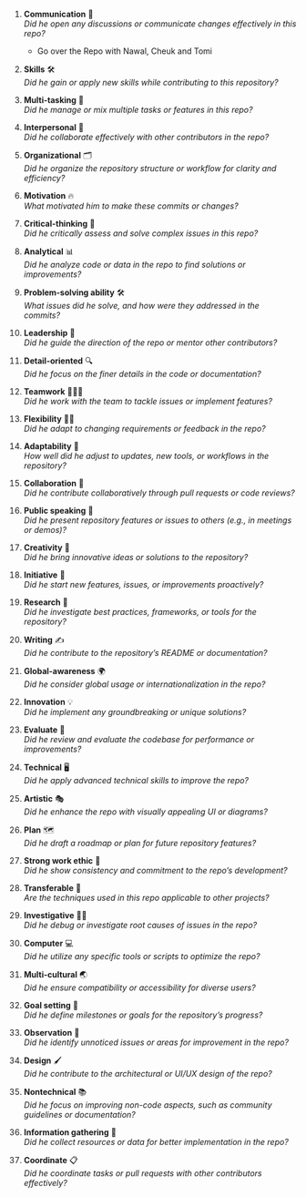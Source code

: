 1. **Communication** 📢  
   *Did he open any discussions or communicate changes effectively in this repo?*
   - Go over the Repo with Nawal, Cheuk and Tomi

3. **Skills** 🛠️  
   *Did he gain or apply new skills while contributing to this repository?*  

4. **Multi-tasking** 🔄  
   *Did he manage or mix multiple tasks or features in this repo?*  

5. **Interpersonal** 🤝  
   *Did he collaborate effectively with other contributors in the repo?*  

6. **Organizational** 🗂️  
   *Did he organize the repository structure or workflow for clarity and efficiency?*  

7. **Motivation** 🔥  
   *What motivated him to make these commits or changes?*  

8. **Critical-thinking** 🧠  
   *Did he critically assess and solve complex issues in this repo?*  

9. **Analytical** 📊  
   *Did he analyze code or data in the repo to find solutions or improvements?*  

10. **Problem-solving ability** 🛠️  
   *What issues did he solve, and how were they addressed in the commits?*  

11. **Leadership** 👑  
    *Did he guide the direction of the repo or mentor other contributors?*  

12. **Detail-oriented** 🔍  
    *Did he focus on the finer details in the code or documentation?*  

13. **Teamwork** 🧑‍🤝‍🧑  
    *Did he work with the team to tackle issues or implement features?*  

14. **Flexibility** 🤸‍♂️  
    *Did he adapt to changing requirements or feedback in the repo?*  

15. **Adaptability** 🌊  
    *How well did he adjust to updates, new tools, or workflows in the repository?*  

16. **Collaboration** 🤝  
    *Did he contribute collaboratively through pull requests or code reviews?*  

17. **Public speaking** 🎤  
    *Did he present repository features or issues to others (e.g., in meetings or demos)?*  

18. **Creativity** 🎨  
    *Did he bring innovative ideas or solutions to the repository?*  

19. **Initiative** 🚀  
    *Did he start new features, issues, or improvements proactively?*  

20. **Research** 🔬  
    *Did he investigate best practices, frameworks, or tools for the repository?*  

21. **Writing** ✍️  
    *Did he contribute to the repository’s README or documentation?*  

22. **Global-awareness** 🌍  
    *Did he consider global usage or internationalization in the repo?*  

23. **Innovation** 💡  
    *Did he implement any groundbreaking or unique solutions?*  

24. **Evaluate** 📝  
    *Did he review and evaluate the codebase for performance or improvements?*  

25. **Technical** 🖥️  
    *Did he apply advanced technical skills to improve the repo?*  

26. **Artistic** 🎭  
    *Did he enhance the repo with visually appealing UI or diagrams?*  

27. **Plan** 🗺️  
    *Did he draft a roadmap or plan for future repository features?*  

28. **Strong work ethic** 💪  
    *Did he show consistency and commitment to the repo’s development?*  

29. **Transferable** 🔄  
    *Are the techniques used in this repo applicable to other projects?*  

30. **Investigative** 🕵️‍♂️  
    *Did he debug or investigate root causes of issues in the repo?*  

31. **Computer** 💻  
    *Did he utilize any specific tools or scripts to optimize the repo?*  

32. **Multi-cultural** 🌏  
    *Did he ensure compatibility or accessibility for diverse users?*  

33. **Goal setting** 🎯  
    *Did he define milestones or goals for the repository’s progress?*  

34. **Observation** 👀  
    *Did he identify unnoticed issues or areas for improvement in the repo?*  

35. **Design** 🖌️  
    *Did he contribute to the architectural or UI/UX design of the repo?*  

36. **Nontechnical** 📚  
    *Did he focus on improving non-code aspects, such as community guidelines or documentation?*  

37. **Information gathering** 📂  
    *Did he collect resources or data for better implementation in the repo?*  

38. **Coordinate** 📋  
    *Did he coordinate tasks or pull requests with other contributors effectively?*  
